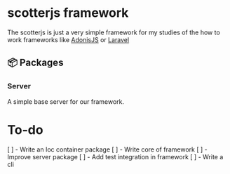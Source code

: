 # scotterjs framework

The scotterjs is just a very simple framework for my studies of the how to work frameworks like <a href="https://adonisjs.com/">AdonisJS</a> or <a href="https://laravel.com/">Laravel</a>

## 📦 Packages

### Server

A simple base server for our framework.

# To-do

[ ] - Write an Ioc container package
[ ] - Write core of framework
[ ] - Improve server package
[ ] - Add test integration in framework
[ ] - Write a cli
